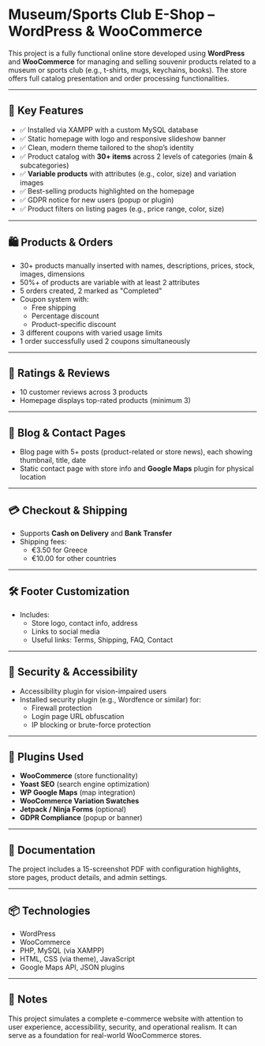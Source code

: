 
# Museum/Sports Club E-Shop – WordPress & WooCommerce

This project is a fully functional online store developed using **WordPress** and **WooCommerce** for managing and selling souvenir products related to a museum or sports club (e.g., t-shirts, mugs, keychains, books). The store offers full catalog presentation and order processing functionalities.

---

## 🛒 Key Features

- ✅ Installed via XAMPP with a custom MySQL database
- ✅ Static homepage with logo and responsive slideshow banner
- ✅ Clean, modern theme tailored to the shop’s identity
- ✅ Product catalog with **30+ items** across 2 levels of categories (main & subcategories)
- ✅ **Variable products** with attributes (e.g., color, size) and variation images
- ✅ Best-selling products highlighted on the homepage
- ✅ GDPR notice for new users (popup or plugin)
- ✅ Product filters on listing pages (e.g., price range, color, size)

---

## 🛍️ Products & Orders

- 30+ products manually inserted with names, descriptions, prices, stock, images, dimensions
- 50%+ of products are variable with at least 2 attributes
- 5 orders created, 2 marked as "Completed"
- Coupon system with:
  - Free shipping
  - Percentage discount
  - Product-specific discount
- 3 different coupons with varied usage limits
- 1 order successfully used 2 coupons simultaneously

---

## 🌟 Ratings & Reviews

- 10 customer reviews across 3 products
- Homepage displays top-rated products (minimum 3)

---

## 📰 Blog & Contact Pages

- Blog page with 5+ posts (product-related or store news), each showing thumbnail, title, date
- Static contact page with store info and **Google Maps** plugin for physical location

---

## 💳 Checkout & Shipping

- Supports **Cash on Delivery** and **Bank Transfer**
- Shipping fees:
  - €3.50 for Greece
  - €10.00 for other countries

---

## 🛠️ Footer Customization

- Includes:
  - Store logo, contact info, address
  - Links to social media
  - Useful links: Terms, Shipping, FAQ, Contact

---

## 🔐 Security & Accessibility

- Accessibility plugin for vision-impaired users
- Installed security plugin (e.g., Wordfence or similar) for:
  - Firewall protection
  - Login page URL obfuscation
  - IP blocking or brute-force protection

---

## 🔌 Plugins Used

- **WooCommerce** (store functionality)
- **Yoast SEO** (search engine optimization)
- **WP Google Maps** (map integration)
- **WooCommerce Variation Swatches**
- **Jetpack / Ninja Forms** (optional)
- **GDPR Compliance** (popup or banner)

---

## 📸 Documentation

The project includes a 15-screenshot PDF with configuration highlights, store pages, product details, and admin settings.

---

## 📦 Technologies

- WordPress
- WooCommerce
- PHP, MySQL (via XAMPP)
- HTML, CSS (via theme), JavaScript
- Google Maps API, JSON plugins

---

## 📌 Notes

This project simulates a complete e-commerce website with attention to user experience, accessibility, security, and operational realism. It can serve as a foundation for real-world WooCommerce stores.

